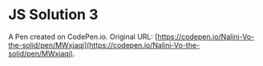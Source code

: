 # JS Solution 3

A Pen created on CodePen.io. Original URL: [https://codepen.io/Nalini-Vo-the-solid/pen/MWxjaqj](https://codepen.io/Nalini-Vo-the-solid/pen/MWxjaqj).

